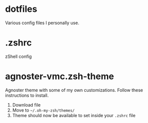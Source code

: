 dotfiles
========

Various config files I personally use.

.zshrc
========
zShell config

agnoster-vmc.zsh-theme
========
Agnoster theme with some of my own customizations.  Follow these instructions to install.
1.  Download file
2.  Move to `~/.oh-my-zsh/themes/`
3.  Theme should now be available to set inside your `.zshrc` file


